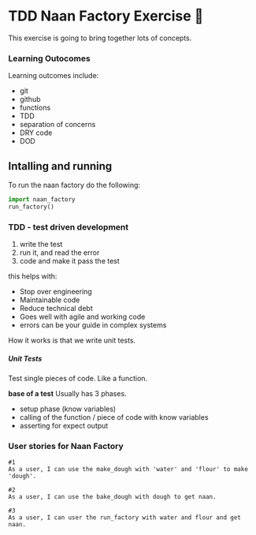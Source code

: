 # TDD Naan Factory Exercise :taco:

This exercise is going to bring together lots of concepts.

### Learning Outocomes
Learning outcomes include:
- git
- github
- functions
- TDD 
- separation of concerns
- DRY code
- DOD


## Intalling and running
To run the naan factory do the following: 

```python
import naan_factory
run_factory()
```


### TDD - test driven development

1. write the test
2. run it, and read the error
3. code and make it pass the test

this helps with: 
- Stop over engineering
- Maintainable code 
- Reduce technical debt
- Goes well with agile and working code
- errors can be your guide in complex systems

How it works is that we write unit tests. 

##### Unit Tests

Test single pieces of code. Like a function. 

**base of a test**
Usually has 3 phases. 
- setup phase (know variables)
- calling of the function / piece of code with know variables 
- asserting for expect output

 


### User stories for Naan Factory

```
#1 
As a user, I can use the make_dough with 'water' and 'flour' to make 'dough'.

#2
As a user, I can use the bake_dough with dough to get naan. 

#3
As a user, I can user the run_factory with water and flour and get naan.
 
```
 